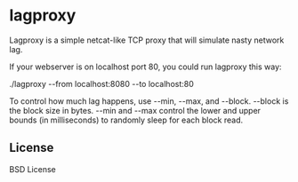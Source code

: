 lagproxy
===

Lagproxy is a simple netcat-like TCP proxy that will simulate nasty network lag.

If your webserver is on localhost port 80, you could run lagproxy this way:

./lagproxy --from localhost:8080 --to localhost:80

To control how much lag happens, use --min, --max, and --block.  --block is the block size in bytes.  --min and --max control the lower and upper bounds (in milliseconds) to randomly sleep for each block read.

License
---

BSD License
